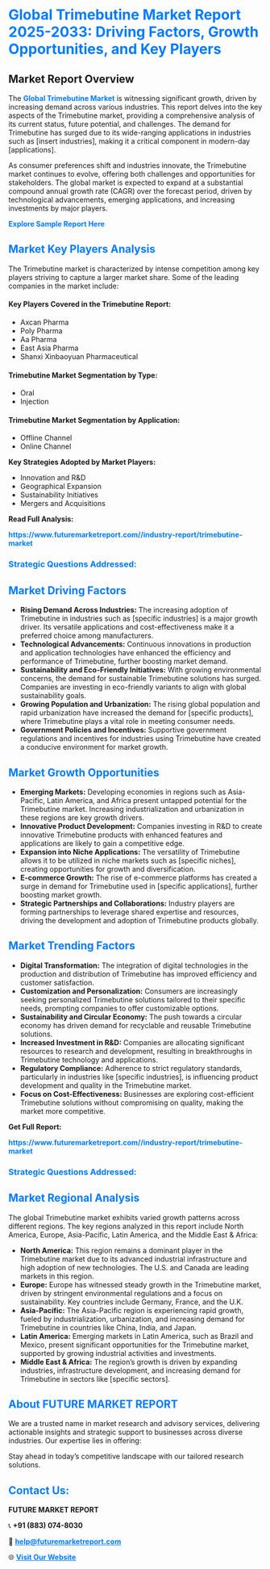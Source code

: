 <h1 style="color: #007BFF;">Global Trimebutine Market Report 2025-2033: Driving Factors, Growth Opportunities, and Key Players</h1>

<section id="overview">
<h2>Market Report Overview</h2>
<p>The <a href="https://www.futuremarketreport.com//industry-report/trimebutine-market" style="color: #007BFF; text-decoration: none;"><strong>Global Trimebutine Market</strong></a> is witnessing significant growth, driven by increasing demand across various industries. This report delves into the key aspects of the Trimebutine market, providing a comprehensive analysis of its current status, future potential, and challenges. The demand for Trimebutine has surged due to its wide-ranging applications in industries such as [insert industries], making it a critical component in modern-day [applications].</p>
<p>As consumer preferences shift and industries innovate, the Trimebutine market continues to evolve, offering both challenges and opportunities for stakeholders. The global market is expected to expand at a substantial compound annual growth rate (CAGR) over the forecast period, driven by technological advancements, emerging applications, and increasing investments by major players.</p>
</section>

<section id="overview">
<p><a href="https://www.futuremarketreport.com//request-sample/reportId=79244" style="color: #007BFF; text-decoration: none;"><strong>Explore Sample Report Here</strong></a></p>
</section>

<section id="key-players">
<h2 style="color: #007BFF;">Market Key Players Analysis</h2>
<p>The Trimebutine market is characterized by intense competition among key players striving to capture a larger market share. Some of the leading companies in the market include:</p>
<h4>Key Players Covered in the Trimebutine Report:</h4>
<ul><li>Axcan Pharma</li><li>Poly Pharma</li><li>Aa Pharma</li><li>East Asia Pharma</li><li>Shanxi Xinbaoyuan Pharmaceutical</li></ul>
<h4>Trimebutine Market Segmentation by Type:</h4>
<ul><li>Oral</li><li>Injection</li></ul>

<h4>Trimebutine Market Segmentation by Application:</h4>
<ul><li>Offline Channel</li><li>Online Channel</li></ul>
<p><strong>Key Strategies Adopted by Market Players:</strong></p>
<ul>
<li>Innovation and R&D</li>
<li>Geographical Expansion</li>
<li>Sustainability Initiatives</li>
<li>Mergers and Acquisitions</li>
</ul>
</section>

<section>
<p><strong>Read Full Analysis: </strong></p><a href="https://www.futuremarketreport.com//industry-report/trimebutine-market" style="color: #007BFF; text-decoration: none;"><strong>https://www.futuremarketreport.com//industry-report/trimebutine-market</strong></a>
<h3 style="color: #007BFF;">Strategic Questions Addressed:</h3>
</section>

<section id="driving-factors">
<h2 style="color: #007BFF;">Market Driving Factors</h2>
<ul>
<li><strong>Rising Demand Across Industries:</strong> The increasing adoption of Trimebutine in industries such as [specific industries] is a major growth driver. Its versatile applications and cost-effectiveness make it a preferred choice among manufacturers.</li>
<li><strong>Technological Advancements:</strong> Continuous innovations in production and application technologies have enhanced the efficiency and performance of Trimebutine, further boosting market demand.</li>
<li><strong>Sustainability and Eco-Friendly Initiatives:</strong> With growing environmental concerns, the demand for sustainable Trimebutine solutions has surged. Companies are investing in eco-friendly variants to align with global sustainability goals.</li>
<li><strong>Growing Population and Urbanization:</strong> The rising global population and rapid urbanization have increased the demand for [specific products], where Trimebutine plays a vital role in meeting consumer needs.</li>
<li><strong>Government Policies and Incentives:</strong> Supportive government regulations and incentives for industries using Trimebutine have created a conducive environment for market growth.</li>
</ul>
</section>

<section id="growth-opportunities">
<h2 style="color: #007BFF;">Market Growth Opportunities</h2>
<ul>
<li><strong>Emerging Markets:</strong> Developing economies in regions such as Asia-Pacific, Latin America, and Africa present untapped potential for the Trimebutine market. Increasing industrialization and urbanization in these regions are key growth drivers.</li>
<li><strong>Innovative Product Development:</strong> Companies investing in R&D to create innovative Trimebutine products with enhanced features and applications are likely to gain a competitive edge.</li>
<li><strong>Expansion into Niche Applications:</strong> The versatility of Trimebutine allows it to be utilized in niche markets such as [specific niches], creating opportunities for growth and diversification.</li>
<li><strong>E-commerce Growth:</strong> The rise of e-commerce platforms has created a surge in demand for Trimebutine used in [specific applications], further boosting market growth.</li>
<li><strong>Strategic Partnerships and Collaborations:</strong> Industry players are forming partnerships to leverage shared expertise and resources, driving the development and adoption of Trimebutine products globally.</li>
</ul>
</section>

<section id="trending-factors">
<h2 style="color: #007BFF;">Market Trending Factors</h2>
<ul>
<li><strong>Digital Transformation:</strong> The integration of digital technologies in the production and distribution of Trimebutine has improved efficiency and customer satisfaction.</li>
<li><strong>Customization and Personalization:</strong> Consumers are increasingly seeking personalized Trimebutine solutions tailored to their specific needs, prompting companies to offer customizable options.</li>
<li><strong>Sustainability and Circular Economy:</strong> The push towards a circular economy has driven demand for recyclable and reusable Trimebutine solutions.</li>
<li><strong>Increased Investment in R&D:</strong> Companies are allocating significant resources to research and development, resulting in breakthroughs in Trimebutine technology and applications.</li>
<li><strong>Regulatory Compliance:</strong> Adherence to strict regulatory standards, particularly in industries like [specific industries], is influencing product development and quality in the Trimebutine market.</li>
<li><strong>Focus on Cost-Effectiveness:</strong> Businesses are exploring cost-efficient Trimebutine solutions without compromising on quality, making the market more competitive.</li>
</ul>
</section>

<section>
<p><strong>Get Full Report: </strong></p><a href="https://www.futuremarketreport.com//industry-report/trimebutine-market" style="color: #007BFF; text-decoration: none;"><strong>https://www.futuremarketreport.com//industry-report/trimebutine-market</strong></a>
<h3 style="color: #007BFF;">Strategic Questions Addressed:</h3>
</section>


<section id="regional-analysis">
<h2 style="color: #007BFF;">Market Regional Analysis</h2>
<p>The global Trimebutine market exhibits varied growth patterns across different regions. The key regions analyzed in this report include North America, Europe, Asia-Pacific, Latin America, and the Middle East & Africa:</p>
<ul>
<li><strong>North America:</strong> This region remains a dominant player in the Trimebutine market due to its advanced industrial infrastructure and high adoption of new technologies. The U.S. and Canada are leading markets in this region.</li>
<li><strong>Europe:</strong> Europe has witnessed steady growth in the Trimebutine market, driven by stringent environmental regulations and a focus on sustainability. Key countries include Germany, France, and the U.K.</li>
<li><strong>Asia-Pacific:</strong> The Asia-Pacific region is experiencing rapid growth, fueled by industrialization, urbanization, and increasing demand for Trimebutine in countries like China, India, and Japan.</li>
<li><strong>Latin America:</strong> Emerging markets in Latin America, such as Brazil and Mexico, present significant opportunities for the Trimebutine market, supported by growing industrial activities and investments.</li>
<li><strong>Middle East & Africa:</strong> The region’s growth is driven by expanding industries, infrastructure development, and increasing demand for Trimebutine in sectors like [specific sectors].</li>
</ul>
</section>

<footer>
<h2 style="color: #007BFF;">About FUTURE MARKET REPORT</h2>
<p>We are a trusted name in market research and advisory services, delivering actionable insights and strategic support to businesses across diverse industries. Our expertise lies in offering:</p>

<p>Stay ahead in today’s competitive landscape with our tailored research solutions.</p>

<h2 style="color: #007BFF;">Contact Us:</h2>
<p><strong>FUTURE MARKET REPORT</strong></p>
<p>📞 <strong>+91 (883) 074-8030</strong></p>
<p>📧 <strong><a href="mailto:help@futuremarketreport.com" style="color: #007BFF;">help@futuremarketreport.com</a></strong></p>
<p>🌐 <strong><a href="https://www.futuremarketreport.com/" style="color: #007BFF;">Visit Our Website</a></strong></p>
</footer>
